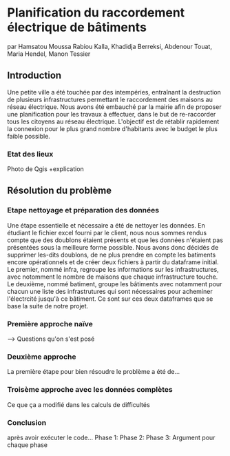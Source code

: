 # Planification du raccordement électrique de bâtiments
par Hamsatou Moussa Rabiou Kalla, Khadidja Berreksi, Abdenour Touat, Maria Hendel, Manon Tessier

## Introduction
Une petite ville a été touchée par des intempéries, entraînant la destruction de plusieurs infrastructures permettant le raccordement des maisons au réseau électrique. Nous avons été embauché par la mairie afin de proposer une planification pour les travaux à effectuer, dans le but de re-raccorder tous les citoyens au réseau électrique. 
L'objectif est de rétablir rapidement la connexion pour le plus grand nombre d'habitants avec le budget le plus faible possible.
### Etat des lieux
Photo de Qgis
+explication

## Résolution du problème
### Etape nettoyage et préparation des données
Une étape essentielle et nécessaire a été de nettoyer les données.
En étudiant le fichier excel fourni par le client, nous nous sommes rendus compte que des doublons étaient présents et que les données n'étaient pas présentées sous la meilleure forme possible. 
Nous avons donc décidés de supprimer les-dits doublons, de ne plus prendre en compte les batiments encore opérationnels et de créer deux fichiers à partir du dataframe initial.
Le premier, nommé infra, regroupe les informations sur les infrastructures, avec notomment le nombre de maisons que chaque infrastructure touche.
Le deuxième, nommé batiment, groupe les bâtiments avec notamment pour chacun une liste des infrastrutures qui sont nécessaires pour acheminer l'électrcité jusqu'à ce bâtiment.
Ce sont sur ces deux dataframes que se base la suite de notre projet.

### Première approche naïve
--> Questions qu'on s'est posé

### Deuxième approche 
La première étape pour bien résoudre le problème a été de...

### Troisème approche avec les données complètes
Ce que ça a modifié dans les calculs de difficultés

### Conclusion 
après avoir exécuter le code...
Phase 1:
Phase 2:
Phase 3:
Argument pour chaque phase

